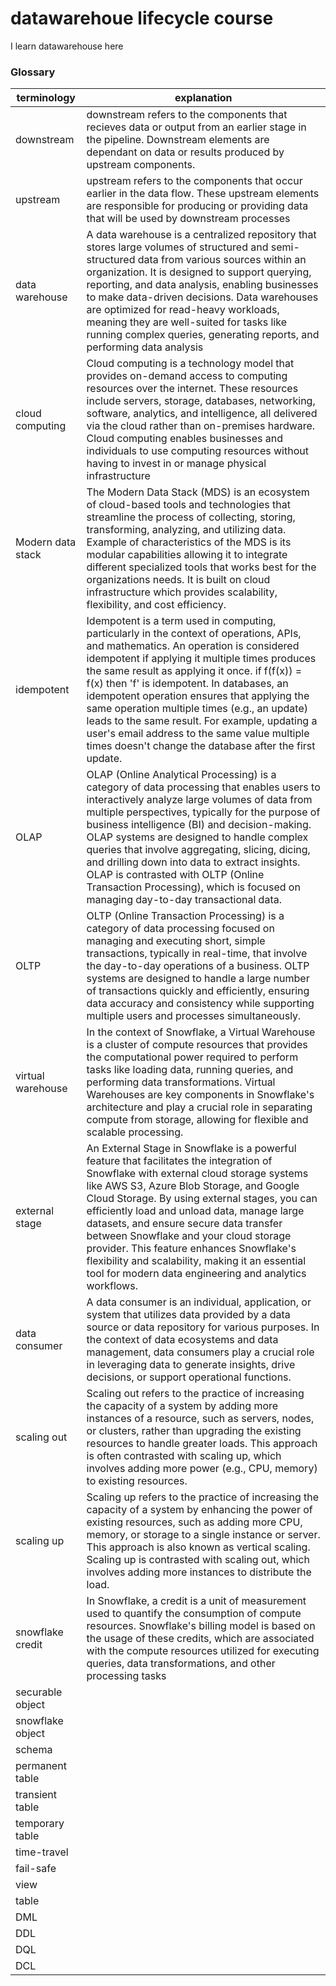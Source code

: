 # datawarehoue lifecycle course

I learn datawarehouse here

### Glossary
| terminology       | explanation |
| ----------------- | ----------- |
| downstream        | downstream refers to the components that recieves data or output from an earlier stage in the pipeline. Downstream elements are dependant on data or results produced by upstream components.             |
| upstream          | upstream refers to the components that occur earlier in the data flow. These upstream elements are responsible for producing or providing data that will be used by downstream processes           |
| data warehouse    | A data warehouse is a centralized repository that stores large volumes of structured and semi-structured data from various sources within an organization. It is designed to support querying, reporting, and data analysis, enabling businesses to make data-driven decisions. Data warehouses are optimized for read-heavy workloads, meaning they are well-suited for tasks like running complex queries, generating reports, and performing data analysis |
| cloud computing   | Cloud computing is a technology model that provides on-demand access to computing resources over the internet. These resources include servers, storage, databases, networking, software, analytics, and intelligence, all delivered via the cloud rather than on-premises hardware. Cloud computing enables businesses and individuals to use computing resources without having to invest in or manage physical infrastructure  |
| Modern data stack | The Modern Data Stack (MDS) is an ecosystem of cloud-based tools and technologies that streamline the process of collecting, storing, transforming, analyzing, and utilizing data. Example of characteristics of the MDS is its modular capabilities allowing it to integrate different specialized tools that works best for the organizations needs. It is built on cloud infrastructure which provides scalability, flexibility, and cost efficiency.         |
| idempotent        | Idempotent is a term used in computing, particularly in the context of operations, APIs, and mathematics. An operation is considered idempotent if applying it multiple times produces the same result as applying it once. if f(f(x)) = f(x) then 'f' is idempotent. In databases, an idempotent operation ensures that applying the same operation multiple times (e.g., an update) leads to the same result. For example, updating a user's email address to the same value multiple times doesn't change the database after the first update.           |
| OLAP              | OLAP (Online Analytical Processing) is a category of data processing that enables users to interactively analyze large volumes of data from multiple perspectives, typically for the purpose of business intelligence (BI) and decision-making. OLAP systems are designed to handle complex queries that involve aggregating, slicing, dicing, and drilling down into data to extract insights. OLAP is contrasted with OLTP (Online Transaction Processing), which is focused on managing day-to-day transactional data.            |
| OLTP              | OLTP (Online Transaction Processing) is a category of data processing focused on managing and executing short, simple transactions, typically in real-time, that involve the day-to-day operations of a business. OLTP systems are designed to handle a large number of transactions quickly and efficiently, ensuring data accuracy and consistency while supporting multiple users and processes simultaneously.            |
| virtual warehouse | In the context of Snowflake, a Virtual Warehouse is a cluster of compute resources that provides the computational power required to perform tasks like loading data, running queries, and performing data transformations. Virtual Warehouses are key components in Snowflake's architecture and play a crucial role in separating compute from storage, allowing for flexible and scalable processing.            |
| external stage    | An External Stage in Snowflake is a powerful feature that facilitates the integration of Snowflake with external cloud storage systems like AWS S3, Azure Blob Storage, and Google Cloud Storage. By using external stages, you can efficiently load and unload data, manage large datasets, and ensure secure data transfer between Snowflake and your cloud storage provider. This feature enhances Snowflake's flexibility and scalability, making it an essential tool for modern data engineering and analytics workflows.            |
| data consumer     | A data consumer is an individual, application, or system that utilizes data provided by a data source or data repository for various purposes. In the context of data ecosystems and data management, data consumers play a crucial role in leveraging data to generate insights, drive decisions, or support operational functions.            |
| scaling out       | Scaling out refers to the practice of increasing the capacity of a system by adding more instances of a resource, such as servers, nodes, or clusters, rather than upgrading the existing resources to handle greater loads. This approach is often contrasted with scaling up, which involves adding more power (e.g., CPU, memory) to existing resources.            |
| scaling up        | Scaling up refers to the practice of increasing the capacity of a system by enhancing the power of existing resources, such as adding more CPU, memory, or storage to a single instance or server. This approach is also known as vertical scaling. Scaling up is contrasted with scaling out, which involves adding more instances to distribute the load.            |
| snowflake credit  | In Snowflake, a credit is a unit of measurement used to quantify the consumption of compute resources. Snowflake's billing model is based on the usage of these credits, which are associated with the compute resources utilized for executing queries, data transformations, and other processing tasks            |
| securable object  |             |
| snowflake object  |             |
| schema            |             |
| permanent table   |             |
| transient table   |             |
| temporary table   |             |
| time-travel       |             |
| fail-safe         |             |
| view              |             |
| table             |             |
| DML               |             |
| DDL               |             |
| DQL               |             |
| DCL               |             |
